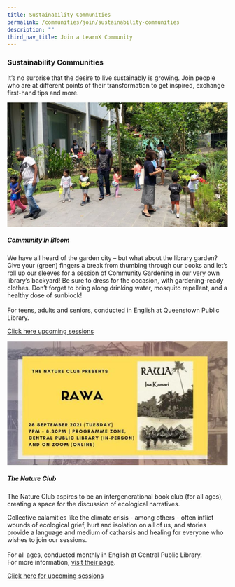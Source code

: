 ```yaml
---
title: Sustainability Communities
permalink: /communities/join/sustainability-communities
description: ""
third_nav_title: Join a LearnX Community
---
```

### **Sustainability Communities**
It’s no surprise that the desire to live sustainably is growing. Join people who are at different points of their transformation to get inspired, exchange first-hand tips and more.

<div class="row is-multiline">
  <div class="col is-half-tablet padding--bottom--lg">
    <img src="/images/communities-sustainbility-1.jpg" alt="Community In Bloom">
    <div class="margin--top--lg">
      <h5 class="margin--top--sm margin--bottom--sm"><b>Community In Bloom</b></h5>
      <p class="margin--top--sm margin--bottom--sm">We have all heard of the garden city – but what about the library garden? <br>
Give your (green) fingers a break from thumbing through our books and let’s roll up our sleeves for a session of Community Gardening in our very own library’s backyard! 
Be sure to dress for the occasion, with gardening-ready clothes. Don’t forget to bring along drinking water, mosquito repellent, and a healthy dose of sunblock!<br><br>
For teens, adults and seniors, conducted in English at Queenstown Public Library.</p>
      <p class="margin--top--sm margin--bottom--sm"><a href="https://go.gov.sg/lcsessions" target="_blank">Click here upcoming sessions</a></p>
    </div>
  </div>
  <div class="col is-half-tablet padding--bottom--lg">
    <img src="/images/communities-sustainbility-2.jpg" alt="The Nature Club">
    <div class="margin--top--lg">
      <h5 class="margin--top--sm margin--bottom--sm"><b>The Nature Club</b></h5>
      <p class="margin--top--sm margin--bottom--sm">The Nature Club aspires to be an intergenerational book club (for all ages), creating a space for the discussion of ecological narratives.<br>
				
Collective calamities like the climate crisis - among others - often inflict wounds of ecological grief, hurt and isolation on all of us, and stories provide a language and medium of catharsis and healing for everyone who wishes to join our sessions.  <br><br>
For all ages, conducted monthly in English at Central Public Library.<br>
For more information, <a href="https://www.instagram.com/natureclubsg/" target="_blank">visit their page</a>.</p>
      <p class="margin--top--sm margin--bottom--sm"><a href="https://go.gov.sg/lcsessions" target="_blank">Click here for upcoming sessions</a></p>
    </div>
  </div>
</div>